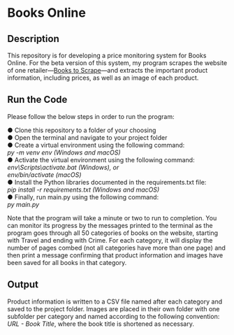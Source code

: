 # Books Online

## **Description**
This repository is for developing a price monitoring system for Books Online. For the beta version of this system, my program scrapes the website of one retailer—[Books to Scrape](http://books.toscrape.com/)—and extracts
the important product information, including prices, as well as an image of each product.

## **Run the Code**
Please follow the below steps in order to run the program:

● Clone this repository to a folder of your choosing\
● Open the terminal and navigate to your project folder\
● Create a virtual environment using the following command:\
_py -m venv env (Windows and macOS)_\
● Activate the virtual environment using the following command:\
_env\Scripts\activate.bat (Windows), or\
env/bin/activate (macOS)_\
● Install the Python libraries documented in the requirements.txt file:\
_pip install -r requirements.txt (Windows and macOS)_\
● Finally, run main.py using the following command:\
_py main.py_

Note that the program will take a minute or two to run to completion. You can monitor its progress by the messages printed to the terminal as the program goes through all 50 categories of books on the website, starting with Travel and ending with Crime. For each category, it will display the number of pages combed (not all categories have more than one page) and then print a message confirming that product information and images have been saved for all books in that category.

## **Output**
Product information is written to a CSV file named after each category and saved to the project folder. Images are placed in their own folder with one subfolder per category and named according to the following convention: _URL - Book Title_, where the book title is shortened as necessary.

